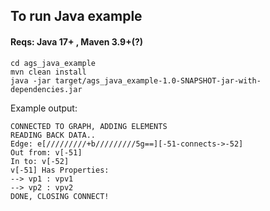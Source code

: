 ## To run Java example

#### Reqs: Java 17+ , Maven 3.9+(?)
```
cd ags_java_example
mvn clean install
java -jar target/ags_java_example-1.0-SNAPSHOT-jar-with-dependencies.jar
```
Example output:
```
CONNECTED TO GRAPH, ADDING ELEMENTS
READING BACK DATA..
Edge: e[/////////+b/////////5g==][-51-connects->-52]
Out from: v[-51]
In to: v[-52]
v[-51] Has Properties:
--> vp1 : vpv1
--> vp2 : vpv2
DONE, CLOSING CONNECT!
```
